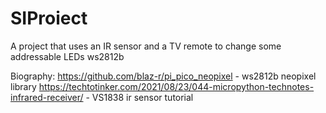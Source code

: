 # SIProiect
A project that uses an IR sensor and a TV remote to change some addressable LEDs ws2812b

Biography:
https://github.com/blaz-r/pi_pico_neopixel - ws2812b neopixel library
https://techtotinker.com/2021/08/23/044-micropython-technotes-infrared-receiver/ - VS1838 ir sensor tutorial
